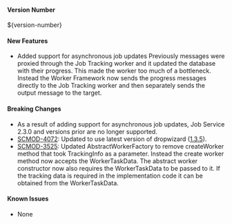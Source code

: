 #### Version Number
${version-number}

#### New Features
 - Added support for asynchronous job updates
    Previously messages were proxied through the Job Tracking worker and it updated the database with their progress. This made the worker too much of a bottleneck. Instead the Worker Framework now sends the progress messages directly to the Job Tracking worker and then separately sends the output message to the target.
     
#### Breaking Changes
 - As a result of adding support for asynchronous job updates, Job Service 2.3.0 and versions prior are no longer supported.
- [SCMOD-4072](https://jira.autonomy.com/browse/SCMOD-4072): Updated to use latest version of dropwizard ([1.3.5](https://github.com/dropwizard/dropwizard/tree/v1.3.5)).
- [SCMOD-3525](https://jira.autonomy.com/browse/SCMOD-3525): Updated AbstractWorkerFactory to remove createWorker method that took TrackingInfo as a parameter. Instead the create worker method now accepts the WorkerTaskData. The abstract worker constructor now also requires the WorkerTaskData to be passed to it. If the tracking data is required in the implementation code it can be obtained from the WorkerTaskData.
    
#### Known Issues
 - None
